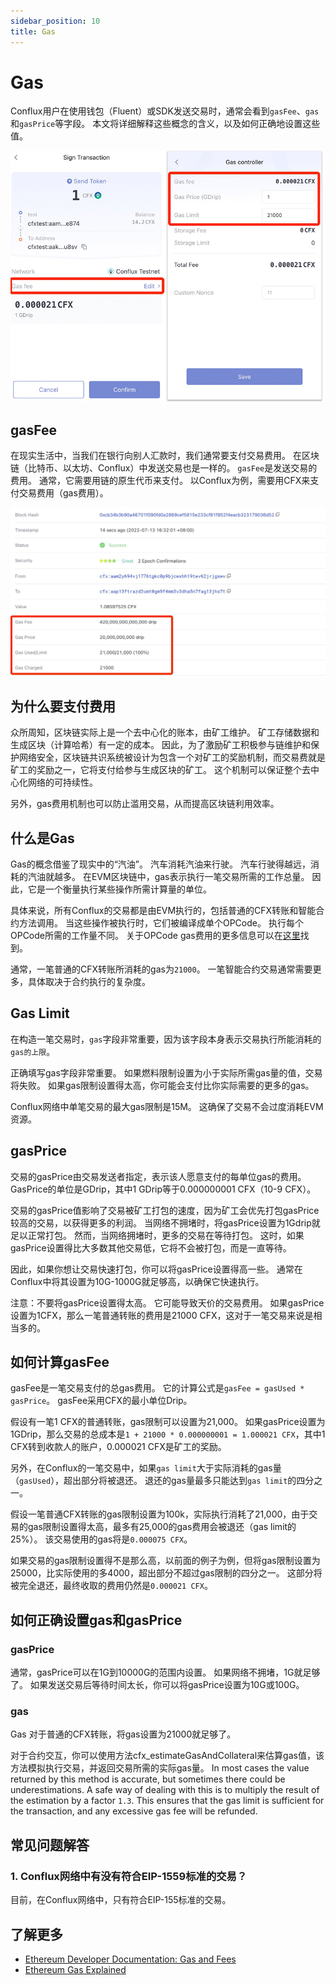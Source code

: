 ```yaml
---
sidebar_position: 10
title: Gas
---
```


# Gas

Conflux用户在使用钱包（Fluent）或SDK发送交易时，通常会看到`gasFee`、`gas`和`gasPrice`等字段。 本文将详细解释这些概念的含义，以及如何正确地设置这些值。


![Sign Transaction](./img/gas1.png)

## gasFee

在现实生活中，当我们在银行向别人汇款时，我们通常要支付交易费用。 在区块链（比特币、以太坊、Conflux）中发送交易也是一样的。 `gasFee`是发送交易的费用。 通常，它需要用链的原生代币来支付。 以Conflux为例，需要用CFX来支付交易费用（gas费用）。

![tx gas charged](./img/tx-gas-charged.jpeg)

## 为什么要支付费用

众所周知，区块链实际上是一个去中心化的账本，由矿工维护。 矿工存储数据和生成区块（计算哈希）有一定的成本。 因此，为了激励矿工积极参与链维护和保护网络安全，区块链共识系统被设计为包含一个对矿工的奖励机制，而交易费就是矿工的奖励之一，它将支付给参与生成区块的矿工。 这个机制可以保证整个去中心化网络的可持续性。

另外，gas费用机制也可以防止滥用交易，从而提高区块链利用效率。

## 什么是Gas

Gas的概念借鉴了现实中的“汽油”。 汽车消耗汽油来行驶。 汽车行驶得越远，消耗的汽油就越多。 在EVM区块链中，gas表示执行一笔交易所需的工作总量。 因此，它是一个衡量执行某些操作所需计算量的单位。

具体来说，所有Conflux的交易都是由EVM执行的，包括普通的CFX转账和智能合约方法调用。 当这些操作被执行时，它们被编译成单个OPCode。 执行每个OPCode所需的工作量不同。 关于OPCode gas费用的更多信息可以在[这里](https://ethereum.org/en/developers/docs/evm/opcodes/)找到。

通常，一笔普通的CFX转账所消耗的gas为`21000`。 一笔智能合约交易通常需要更多，具体取决于合约执行的复杂度。

## Gas Limit

在构造一笔交易时，`gas`字段非常重要，因为该字段本身表示交易执行所能消耗的`gas的上限`。

正确填写gas字段非常重要。 如果燃料限制设置为小于实际所需gas量的值，交易将失败。 如果gas限制设置得太高，你可能会支付比你实际需要的更多的gas。

Conflux网络中单笔交易的最大gas限制是15M。 这确保了交易不会过度消耗EVM资源。

## gasPrice

交易的gasPrice由交易发送者指定，表示该人愿意支付的每单位gas的费用。 GasPrice的单位是GDrip，其中1 GDrip等于0.000000001 CFX（10-9 CFX）。

交易的gasPrice值影响了交易被矿工打包的速度，因为矿工会优先打包gasPrice较高的交易，以获得更多的利润。 当网络不拥堵时，将gasPrice设置为1Gdrip就足以正常打包。 然而，当网络拥堵时，更多的交易在等待打包。 这时，如果gasPrice设置得比大多数其他交易低，它将不会被打包，而是一直等待。

因此，如果你想让交易快速打包，你可以将gasPrice设置得高一些。 通常在Conflux中将其设置为10G-1000G就足够高，以确保它快速执行。

注意：不要将gasPrice设置得太高。 它可能导致天价的交易费用。 如果gasPrice设置为1CFX，那么一笔普通转账的费用是21000 CFX，这对于一笔交易来说是相当多的。

## 如何计算gasFee

gasFee是一笔交易支付的总gas费用。 它的计算公式是`gasFee = gasUsed * gasPrice`。 gasFee采用CFX的最小单位Drip。

假设有一笔1 CFX的普通转账，gas限制可以设置为21,000。 如果gasPrice设置为1GDrip，那么交易的总成本是`1 + 21000 * 0.000000001 = 1.000021 CFX`，其中1 CFX转到收款人的账户，0.000021 CFX是矿工的奖励。

另外，在Conflux的一笔交易中，如果`gas limit`大于实际消耗的gas量（`gasUsed`），超出部分将被退还。 退还的gas量最多只能达到`gas limit`的四分之一。

假设一笔普通CFX转账的gas限制设置为100k，实际执行消耗了21,000，由于交易的gas限制设置得太高，最多有25,000的gas费用会被退还（gas limit的25%）。 该交易使用的gas将是`0.000075 CFX`。

如果交易的gas限制设置得不是那么高，以前面的例子为例，但将gas限制设置为25000，比实际使用的多4000，超出部分不超过gas限制的四分之一。 这部分将被完全退还，最终收取的费用仍然是`0.000021 CFX`。

## 如何正确设置gas和gasPrice

### gasPrice

通常，gasPrice可以在1G到10000G的范围内设置。 如果网络不拥堵，1G就足够了。 如果发送交易后等待时间太长，你可以将gasPrice设置为10G或100G。

### gas

Gas 对于普通的CFX转账，将gas设置为21000就足够了。

对于合约交互，你可以使用方法cfx_estimateGasAndCollateral来估算gas值，该方法模拟执行交易，并返回交易所需的实际gas量。 In most cases the value returned by this method is accurate, but sometimes there could be underestimations. A safe way of dealing with this is to multiply the result of the estimation by a factor `1.3`. This ensures that the gas limit is sufficient for the transaction, and any excessive gas fee will be refunded.

## 常见问题解答

### 1. Conflux网络中有没有符合EIP-1559标准的交易？

目前，在Conflux网络中，只有符合EIP-155标准的交易。

## 了解更多

- [Ethereum Developer Documentation: Gas and Fees](https://ethereum.org/en/developers/docs/gas/)
- [Ethereum Gas Explained](https://ethgas.io/index.html)
